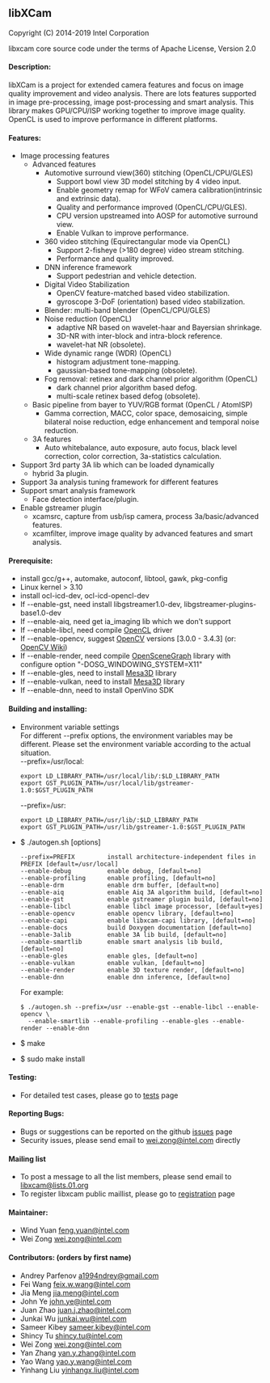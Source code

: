 ## libXCam

Copyright (C) 2014-2019 Intel Corporation

libxcam core source code under the terms of Apache License, Version 2.0

#### Description:
libXCam is a project for extended camera features and focus on image
quality improvement and video analysis. There are lots features supported
in image pre-processing, image post-processing and smart analysis. This
library makes GPU/CPU/ISP working together to improve image quality.
OpenCL is used to improve performance in different platforms.

#### Features:
  * Image processing features
    - Advanced features
      - Automotive surround view(360) stitching (OpenCL/CPU/GLES)
         - Support bowl view 3D model stitching by 4 video input.
         - Enable geometry remap for WFoV camera calibration(intrinsic and extrinsic data).
         - Quality and performance improved (OpenCL/CPU/GLES).
         - CPU version upstreamed into AOSP for automotive surround view.
         - Enable Vulkan to improve performance.
      - 360 video stitching (Equirectangular mode via OpenCL)
        - Support 2-fisheye (>180 degree) video stream stitching.
        - Performance and quality improved.
      - DNN inference framework
        - Support pedestrian and vehicle detection.
      - Digital Video Stabilization
        - OpenCV feature-matched based video stabilization.
        - gyroscope 3-DoF (orientation) based video stabilization.
      - Blender: multi-band blender (OpenCL/CPU/GLES)
      - Noise reduction (OpenCL)
        - adaptive NR based on wavelet-haar and Bayersian shrinkage.
        - 3D-NR with inter-block and intra-block reference.
        - wavelet-hat NR (obsolete).
      - Wide dynamic range (WDR) (OpenCL)
        - histogram adjustment tone-mapping.
        - gaussian-based tone-mapping (obsolete).
      - Fog removal: retinex and dark channel prior algorithm (OpenCL)
        - dark channel prior algorithm based defog.
        - multi-scale retinex based defog (obsolete).
    - Basic pipeline from bayer to YUV/RGB format (OpenCL / AtomISP)
      - Gamma correction, MACC, color space, demosaicing, simple bilateral
        noise reduction, edge enhancement and temporal noise reduction.
    - 3A features
      - Auto whitebalance, auto exposure, auto focus, black level correction,
        color correction, 3a-statistics calculation.
  * Support 3rd party 3A lib which can be loaded dynamically
       - hybrid 3a plugin.
  * Support 3a analysis tuning framework for different features
  * Support smart analysis framework
       - Face detection interface/plugin.
  * Enable gstreamer plugin
       - xcamsrc, capture from usb/isp camera, process 3a/basic/advanced features.
       - xcamfilter, improve image quality by advanced features and smart analysis.

#### Prerequisite:
  * install gcc/g++, automake, autoconf, libtool, gawk, pkg-config
  * Linux kernel > 3.10
  * install ocl-icd-dev, ocl-icd-opencl-dev
  * If --enable-gst, need install libgstreamer1.0-dev, libgstreamer-plugins-base1.0-dev
  * If --enable-aiq, need get ia_imaging lib which we don't support
  * If --enable-libcl, need compile [OpenCL](https://www.freedesktop.org/wiki/Software/Beignet) driver
  * If --enable-opencv, suggest [OpenCV](http://opencv.org) versions [3.0.0 - 3.4.3] (or: [OpenCV Wiki](https://github.com/opencv/opencv/wiki))
  * If --enable-render, need compile [OpenSceneGraph](https://github.com/openscenegraph/OpenSceneGraph) library with configure option "-DOSG_WINDOWING_SYSTEM=X11"
  * If --enable-gles, need to install [Mesa3D](https://www.mesa3d.org) library
  * If --enable-vulkan, need to install [Mesa3D](https://www.mesa3d.org) library
  * If --enable-dnn, need to install OpenVino SDK

#### Building and installing:
  * Environment variable settings<BR>
    For different --prefix options, the environment variables may be different. Please set the environment variable according to the actual situation.<BR>
    --prefix=/usr/local:

        export LD_LIBRARY_PATH=/usr/local/lib/:$LD_LIBRARY_PATH
        export GST_PLUGIN_PATH=/usr/local/lib/gstreamer-1.0:$GST_PLUGIN_PATH

    --prefix=/usr:

        export LD_LIBRARY_PATH=/usr/lib/:$LD_LIBRARY_PATH
        export GST_PLUGIN_PATH=/usr/lib/gstreamer-1.0:$GST_PLUGIN_PATH

  * $ ./autogen.sh [options]

        --prefix=PREFIX         install architecture-independent files in PREFIX [default=/usr/local]
        --enable-debug          enable debug, [default=no]
        --enable-profiling      enable profiling, [default=no]
        --enable-drm            enable drm buffer, [default=no]
        --enable-aiq            enable Aiq 3A algorithm build, [default=no]
        --enable-gst            enable gstreamer plugin build, [default=no]
        --enable-libcl          enable libcl image processor, [default=yes]
        --enable-opencv         enable opencv library, [default=no]
        --enable-capi           enable libxcam-capi library, [default=no]
        --enable-docs           build Doxygen documentation [default=no]
        --enable-3alib          enable 3A lib build, [default=no]
        --enable-smartlib       enable smart analysis lib build, [default=no]
        --enable-gles           enable gles, [default=no]
        --enable-vulkan         enable vulkan, [default=no]
        --enable-render         enable 3D texture render, [default=no]
        --enable-dnn            enable dnn inference, [default=no]

    For example:

        $ ./autogen.sh --prefix=/usr --enable-gst --enable-libcl --enable-opencv \
          --enable-smartlib --enable-profiling --enable-gles --enable-render --enable-dnn

  * $ make
  * $ sudo make install

#### Testing:
  * For detailed test cases, please go to [tests](https://github.com/intel/libxcam/wiki/Tests) page

#### Reporting Bugs:
  * Bugs or suggestions can be reported on the github [issues](https://github.com/intel/libxcam/issues) page
  * Security issues, please send email to wei.zong@intel.com directly

#### Mailing list
  * To post a message to all the list members, please send email to libxcam@lists.01.org
  * To register libxcam public maillist, please go to [registration](https://lists.01.org/mailman/listinfo/libxcam) page

#### Maintainer:
  * Wind Yuan <feng.yuan@intel.com>
  * Wei Zong <wei.zong@intel.com>

#### Contributors: (orders by first name)
  * Andrey Parfenov <a1994ndrey@gmail.com>
  * Fei Wang <feix.w.wang@intel.com>
  * Jia Meng <jia.meng@intel.com>
  * John Ye <john.ye@intel.com>
  * Juan Zhao <juan.j.zhao@intel.com>
  * Junkai Wu <junkai.wu@intel.com>
  * Sameer Kibey <sameer.kibey@intel.com>
  * Shincy Tu <shincy.tu@intel.com>
  * Wei Zong <wei.zong@intel.com>
  * Yan Zhang <yan.y.zhang@intel.com>
  * Yao Wang <yao.y.wang@intel.com>
  * Yinhang Liu <yinhangx.liu@intel.com>
